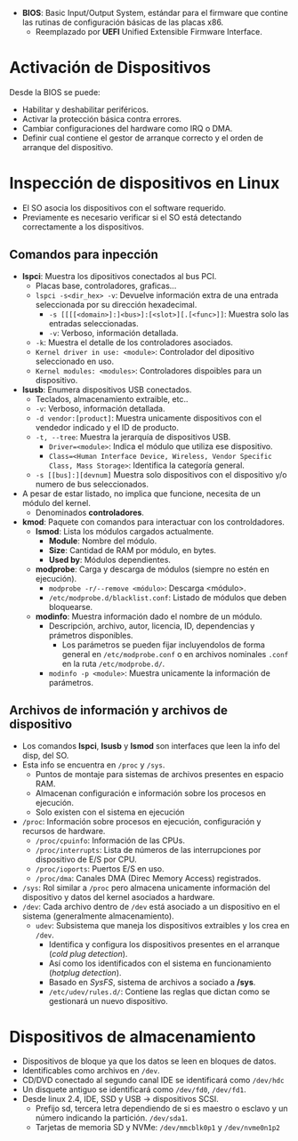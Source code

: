 * **BIOS**: Basic Input/Output System, estándar para el firmware que contine las rutinas de configuración básicas de las placas x86.
  * Reemplazado por **UEFI** Unified Extensible Firmware Interface.
# Activación de Dispositivos
Desde la BIOS se puede:
* Habilitar y deshabilitar periféricos.
* Activar la protección básica contra errores.
* Cambiar configuraciones del hardware como IRQ o DMA.
* Definir cual contiene el gestor de arranque correcto y el orden de arranque del dispositivo.

# Inspección de dispositivos en Linux
* El SO asocia los dispositivos con el software requerido.
* Previamente es necesario verificar si el SO está detectando correctamente a los dispositivos.
## Comandos para inpección
* **lspci**: Muestra los dipositivos conectados al bus PCI.
  * Placas base, controladores, graficas...
  * `lspci -s<dir_hex> -v`: Devuelve información extra de una entrada seleccionada por su dirección hexadecimal.
    * `-s [[[[<domain>]:]<bus>]:[<slot>][.[<func>]]`: Muestra solo las entradas seleccionadas.
    * `-v`: Verboso, información detallada.
  * `-k`: Muestra el detalle de los controladores asociados.
  * `Kernel driver in use: <module>`: Controlador del dipositivo seleccionado en uso.
  * `Kernel modules: <modules>`: Controladores dispoibles para un dispositivo.
* **lsusb**: Enumera dispositivos USB conectados.
  * Teclados, almacenamiento extraible, etc..
  * `-v`: Verboso, información detallada.
  * `-d vendor:[product]`: Muestra unicamente dispositivos con el vendedor indicado y el ID de producto.
  * `-t, --tree`: Muestra la jerarquía de dispositivos USB.
    * `Driver=<module>`: Indica el módulo que utiliza ese dispositivo.
    * `Class=<Human Interface Device, Wireless, Vendor Specific Class, Mass Storage>`: Identifica la categoría general.
  * `-s [[bus]:][devnum]` Muestra solo dispositivos con el dispositivo y/o numero de bus seleccionados.
* A pesar de estar listado, no implica que funcione, necesita de un módulo del kernel.
  * Denominados **controladores**.
* **kmod**: Paquete con comandos para interactuar con los controldadores.
  * **lsmod**: Lista los módulos cargados actualmente.
    * **Module**: Nombre del módulo.
    * **Size**: Cantidad de RAM por módulo, en bytes.
    * **Used by**: Módulos dependientes.
  * **modprobe**: Carga y descarga de módulos (siempre no estén en ejecución).
    * `modprobe -r/--remove <módulo>`: Descarga <módulo>.
    * `/etc/modprobe.d/blacklist.conf`: Listado de módulos que deben bloquearse.
  * **modinfo**: Muestra información dado el nombre de un módulo.
    * Descripción, archivo, autor, licencia, ID, dependencias y prámetros disponibles.
      * Los parámetros se pueden fijar incluyendolos de forma general en `/etc/modprobe.conf` o en archivos nominales `.conf` en la ruta `/etc/modprobe.d/`.
    * `modinfo -p <module>`: Muestra unicamente la información de parámetros.
## Archivos de información y archivos de dispositivo
* Los comandos **lspci**, **lsusb** y **lsmod** son interfaces que leen la info del disp, del SO.
* Esta info se encuentra en `/proc` y `/sys`.
  * Puntos de montaje para sistemas de archivos presentes en espacio RAM.
  * Almacenan configuración e información sobre los procesos en ejecución.
  * Solo existen con el sistema en ejecución
* `/proc`: Información sobre procesos en ejecución, configuración y recursos de hardware.
  * `/proc/cpuinfo`: Información de las CPUs.
  * `/proc/interrupts`: Lista de números de las interrupciones por  dispositivo de E/S por CPU.
  * `/proc/ioports`: Puertos E/S en uso.
  * `/proc/dma`: Canales DMA (Direc Memory Access) registrados.
* `/sys`: Rol similar a `/proc` pero almacena unicamente información del dispositivo y datos del kernel asociados a hardware.
* `/dev`: Cada archivo dentro de `/dev` está asociado a un dispositivo en el sistema (generalmente almacenamiento).
  * `udev`: Subsistema que maneja los dispositivos extraibles y los crea en `/dev`.
    * Identifica y configura los dispositivos presentes en el arranque (_cold plug detection_).
    * Así como los identificados con el sistema en funcionamiento (_hotplug detection_).
    * Basado en _SysFS_, sistema de archivos a sociado a **/sys**.
    * `/etc/udev/rules.d/`: Contiene las reglas que dictan como se gestionará un nuevo dispositivo.
# Dispositivos de almacenamiento
* Dispositivos de bloque ya que los datos se leen en bloques de datos.
* Identificables como archivos en `/dev`.
* CD/DVD conectado al segundo canal IDE se identificará como `/dev/hdc`
* Un disquete antiguo se identificará como `/dev/fd0`, `/dev/fd1`.
* Desde linux 2.4, IDE, SSD y USB -> dispositivos SCSI.
  * Prefijo sd, tercera letra dependiendo de si es maestro o esclavo y un número indicando la partición. `/dev/sda1`.
  * Tarjetas de  memoria SD y NVMe: `/dev/mmcblk0p1` y `/dev/nvme0n1p2`
